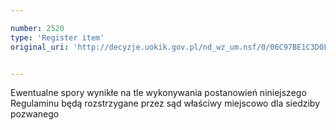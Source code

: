 ```yaml
---

number: 2520
type: 'Register item'
original_uri: 'http://decyzje.uokik.gov.pl/nd_wz_um.nsf/0/06C97BE1C3D0F386C12579100041E475?OpenDocument'


---
```


Ewentualne spory wynikłe na tle wykonywania postanowień niniejszego Regulaminu będą rozstrzygane przez sąd właściwy miejscowo dla siedziby pozwanego
